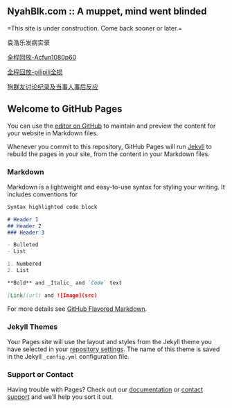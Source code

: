 ## NyahBlk.com :: A muppet, mind went blinded

=This site is under construction. Come back sooner or later.=

袁浩乐发病实录

[全程回放-Acfun1080p60](https://www.acfun.cn/v/ac24563298)

[全程回放-pilipili全损](https://www.bilibili.com/video/BV1DK4y1n7d2)

[狗群友讨论纪录及当事人事后反应](https://Innotori.github.io/袁浩乐发病讨论实录.txt)


## Welcome to GitHub Pages

You can use the [editor on GitHub](https://github.com/Innotori/Innotori.github.io/edit/main/index.md) to maintain and preview the content for your website in Markdown files.

Whenever you commit to this repository, GitHub Pages will run [Jekyll](https://jekyllrb.com/) to rebuild the pages in your site, from the content in your Markdown files.

### Markdown

Markdown is a lightweight and easy-to-use syntax for styling your writing. It includes conventions for

```markdown
Syntax highlighted code block

# Header 1
## Header 2
### Header 3

- Bulleted
- List

1. Numbered
2. List

**Bold** and _Italic_ and `Code` text

[Link](url) and ![Image](src)
```

For more details see [GitHub Flavored Markdown](https://guides.github.com/features/mastering-markdown/).

### Jekyll Themes

Your Pages site will use the layout and styles from the Jekyll theme you have selected in your [repository settings](https://github.com/Innotori/Innotori.github.io/settings). The name of this theme is saved in the Jekyll `_config.yml` configuration file.

### Support or Contact

Having trouble with Pages? Check out our [documentation](https://docs.github.com/categories/github-pages-basics/) or [contact support](https://support.github.com/contact) and we’ll help you sort it out.
